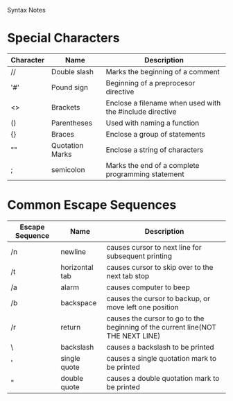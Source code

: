 Syntax Notes

# Special Characters
Character | Name | Description
----------|------|------------
  // | Double slash | Marks the beginning of a comment
  '#'  | Pound sign |Beginning of  a preprocesor directive
  <> | Brackets| Enclose a filename when used with the #include directive
  () | Parentheses | Used with naming a function
  {} | Braces | Enclose a group of statements
  "" | Quotation Marks |Enclose a string of characters
  ;  | semicolon | Marks the end of a complete programming statement
  
# Common Escape Sequences
Escape Sequence | Name | Description
----------------|------|------------
  /n  | newline         | causes cursor to next line for subsequent printing
  /t  | horizontal tab  | causes cursor to skip over to the next tab stop
  /a  | alarm           | causes computer to beep
  /b  | backspace       | causes the cursor to backup, or move left one position
  /r  | return          | causes the cursor to go to the beginning of the current line(NOT THE NEXT LINE)
  \\  | backslash       | causes a backslash to be printed
  \'  | single quote    | causes a single quotation mark to be printed
  \"  | double quote    | causes a double quotation mark to be printed


